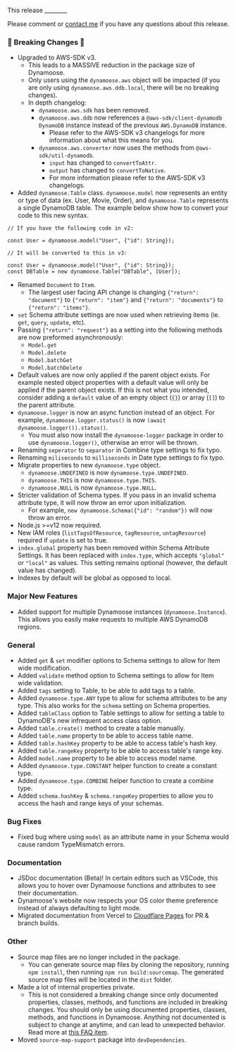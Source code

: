 This release ________

Please comment or [contact me](https://charlie.fish/contact) if you have any questions about this release.

### 🚨 Breaking Changes 🚨

- Upgraded to AWS-SDK v3.
	- This leads to a MASSIVE reduction in the package size of Dynamoose.
	- Only users using the `dynamoose.aws` object will be impacted (if you are only using `dynamoose.aws.ddb.local`, there will be no breaking changes).
	- In depth changelog:
		- `dynamoose.aws.sdk` has been removed.
		- `dynamoose.aws.ddb` now references a `@aws-sdk/client-dynamodb` `DynamoDB` instance instead of the previous `AWS.DynamoDB` instance.
			- Please refer to the AWS-SDK v3 changelogs for more information about what this means for you.
		- `dynamoose.aws.converter` now uses the methods from `@aws-sdk/util-dynamodb`.
			- `input` has changed to `convertToAttr`.
			- `output` has changed to `convertToNative`.
			- For more information please refer to the AWS-SDK v3 changelogs.
- Added `dynamoose.Table` class. `dynamoose.model` now represents an entity or type of data (ex. User, Movie, Order), and `dynamoose.Table` represents a single DynamoDB table. The example below show how to convert your code to this new syntax.
```
// If you have the following code in v2:

const User = dynamoose.model("User", {"id": String});

// It will be converted to this in v3:

const User = dynamoose.model("User", {"id": String});
const DBTable = new dynamoose.Table("DBTable", [User]);
```
- Renamed `Document` to `Item`.
	- The largest user facing API change is changing `{"return": "document"}` to `{"return": "item"}` and `{"return": "documents"}` to `{"return": "items"}`.
- `set` Schema attribute settings are now used when retrieving items (ie. `get`, `query`, `update`, etc).
- Passing `{"return": "request"}` as a setting into the following methods are now preformed asynchronously:
	- `Model.get`
	- `Model.delete`
	- `Model.batchGet`
	- `Model.batchDelete`
- Default values are now only applied if the parent object exists. For example nested object properties with a default value will only be applied if the parent object exists. If this is not what you intended, consider adding a `default` value of an empty object (`{}`) or array (`[]`) to the parent attribute.
- `dynamoose.logger` is now an async function instead of an object. For example, `dynamoose.logger.status()` is now `(await dynamoose.logger()).status()`.
	- You must also now install the `dynamoose-logger` package in order to use `dynamoose.logger()`, otherwise an error will be thrown.
- Renaming `seperator` to `separator` in Combine type settings to fix typo.
- Renaming `miliseconds` to `milliseconds` in Date type settings to fix typo.
- Migrate properties to new `dynamoose.type` object.
	- `dynamoose.UNDEFINED` is now `dynamoose.type.UNDEFINED`.
	- `dynamoose.THIS` is now `dynamoose.type.THIS`.
	- `dynamoose.NULL` is now `dynamoose.type.NULL`.
- Stricter validation of Schema types. If you pass in an invalid schema attribute type, it will now throw an error upon initialization.
	- For example, `new dynamoose.Schema({"id": "random"})` will now throw an error.
- Node.js >=v12 now required.
- New IAM roles (`listTagsOfResource`, `tagResource`, `untagResource`) required if `update` is set to true.
- `index.global` property has been removed within Schema Attribute Settings. It has been replaced with `index.type`, which accepts `"global"` or `"local"` as values. This setting remains optional (however, the default value has changed).
- Indexes by default will be global as opposed to local.

### Major New Features

- Added support for multiple Dynamoose instances (`dynamoose.Instance`). This allows you easily make requests to multiple AWS DynamoDB regions.

### General

- Added `get` & `set` modifier options to Schema settings to allow for Item wide modification.
- Added `validate` method option to Schema settings to allow for Item wide validation.
- Added `tags` setting to Table, to be able to add tags to a table.
- Added `dynamoose.type.ANY` type to allow for schema attributes to be any type. This also works for the `schema` setting on Schema properties.
- Added `tableClass` option to Table settings to allow for setting a table to DynamoDB's new infrequent access class option.
- Added `table.create()` method to create a table manually.
- Added `table.name` property to be able to access table name.
- Added `table.hashKey` property to be able to access table's hash key.
- Added `table.rangeKey` property to be able to access table's range key.
- Added `model.name` property to be able to access model name.
- Added `dynamoose.type.CONSTANT` helper function to create a constant type.
- Added `dynamoose.type.COMBINE` helper function to create a combine type.
- Added `schema.hashKey` & `schema.rangeKey` properties to allow you to access the hash and range keys of your schemas.

### Bug Fixes

- Fixed bug where using `model` as an attribute name in your Schema would cause random TypeMismatch errors.

### Documentation

- JSDoc documentation (Beta)! In certain editors such as VSCode, this allows you to hover over Dynamoose functions and attributes to see their documentation.
- Dynamoose's website now respects your OS color theme preference instead of always defaulting to light mode.
- Migrated documentation from Vercel to [Cloudflare Pages](https://pages.cloudflare.com/) for PR & branch builds.

### Other

- Source map files are no longer included in the package.
	- You can generate source map files by cloning the repository, running `npm install`, then running `npm run build:sourcemap`. The generated source map files will be located in the `dist` folder.
- Made a lot of internal properties private.
	- This is not considered a breaking change since only documented properties, classes, methods, and functions are included in breaking changes. You should only be using documented properties, classes, methods, and functions in Dynamoose. Anything not documented is subject to change at anytime, and can lead to unexpected behavior. Read more at [this FAQ item](https://dynamoosejs.com/other/FAQ#can-i-use-an-undocumented-property-class-method-or-function-in-dynamoose).
- Moved `source-map-support` package into `devDependencies`.
